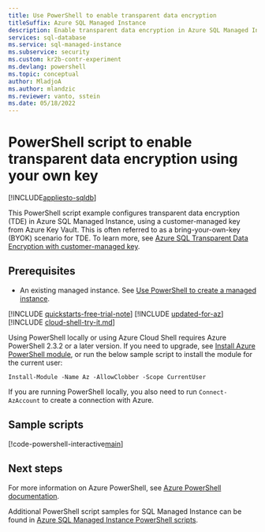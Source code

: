```yaml
---
title: Use PowerShell to enable transparent data encryption 
titleSuffix: Azure SQL Managed Instance
description: Enable transparent data encryption in Azure SQL Managed Instance using PowerShell and your own key.
services: sql-database
ms.service: sql-managed-instance
ms.subservice: security
ms.custom: kr2b-contr-experiment
ms.devlang: powershell
ms.topic: conceptual
author: MladjoA
ms.author: mlandzic
ms.reviewer: vanto, sstein
ms.date: 05/18/2022
---
```


# PowerShell script to enable transparent data encryption using your own key

[!INCLUDE[appliesto-sqldb](../../includes/appliesto-sqlmi.md)]

This PowerShell script example configures transparent data encryption (TDE) in Azure SQL Managed Instance, using a customer-managed key from Azure Key Vault. This is often referred to as a bring-your-own-key (BYOK) scenario for TDE. To learn more, see [Azure SQL Transparent Data Encryption with customer-managed key](../../database/transparent-data-encryption-byok-overview.md).

## Prerequisites

- An existing managed instance. See [Use PowerShell to create a managed instance](create-configure-managed-instance-powershell.md).

[!INCLUDE [quickstarts-free-trial-note](../../includes/quickstarts-free-trial-note.md)]
[!INCLUDE [updated-for-az](../../includes/updated-for-az.md)]
[!INCLUDE [cloud-shell-try-it.md](../../includes/cloud-shell-try-it.md)]

Using PowerShell locally or using Azure Cloud Shell requires Azure PowerShell 2.3.2 or a later version. If you need to upgrade, see [Install Azure PowerShell module](/powershell/azure/install-az-ps), or run the below sample script to install the module for the current user:

`Install-Module -Name Az -AllowClobber -Scope CurrentUser`

If you are running PowerShell locally, you also need to run `Connect-AzAccount` to create a connection with Azure.

## Sample scripts 

[!code-powershell-interactive[main](~/../powershell_scripts/sql-database/transparent-data-encryption/setup-tde-byok-sqlmi.ps1 "Set up BYOK TDE for SQL Managed Instance")]

## Next steps

For more information on Azure PowerShell, see [Azure PowerShell documentation](/powershell/azure/).

Additional PowerShell script samples for SQL Managed Instance can be found in [Azure SQL Managed Instance PowerShell scripts](../../database/powershell-script-content-guide.md).
